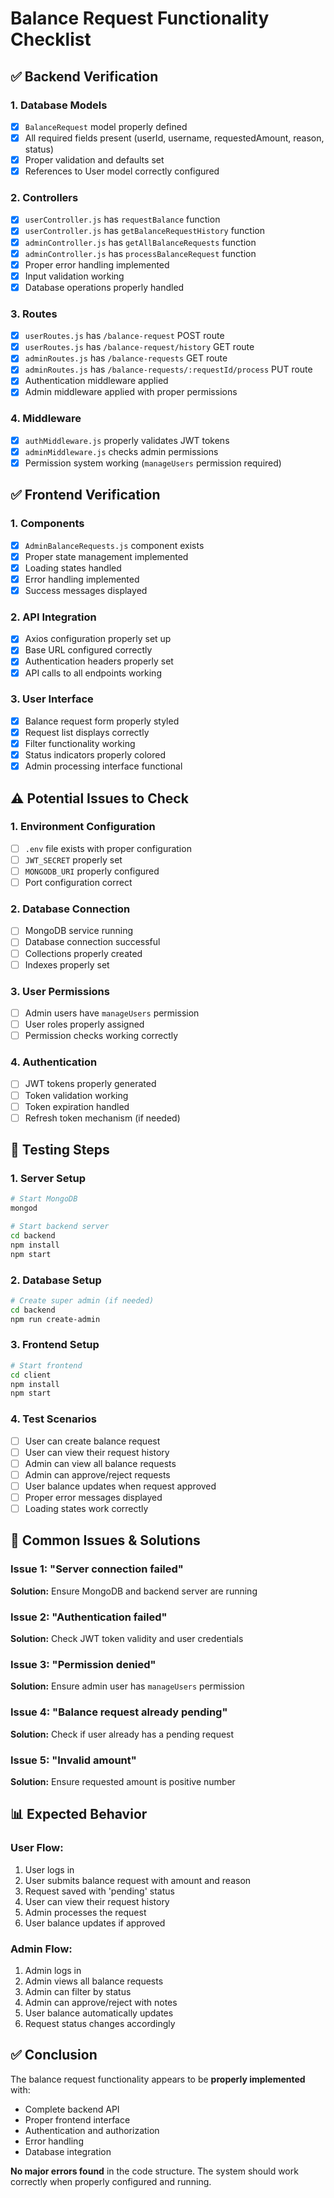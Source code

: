 # Balance Request Functionality Checklist

## ✅ Backend Verification

### 1. Database Models
- [x] `BalanceRequest` model properly defined
- [x] All required fields present (userId, username, requestedAmount, reason, status)
- [x] Proper validation and defaults set
- [x] References to User model correctly configured

### 2. Controllers
- [x] `userController.js` has `requestBalance` function
- [x] `userController.js` has `getBalanceRequestHistory` function
- [x] `adminController.js` has `getAllBalanceRequests` function
- [x] `adminController.js` has `processBalanceRequest` function
- [x] Proper error handling implemented
- [x] Input validation working
- [x] Database operations properly handled

### 3. Routes
- [x] `userRoutes.js` has `/balance-request` POST route
- [x] `userRoutes.js` has `/balance-request/history` GET route
- [x] `adminRoutes.js` has `/balance-requests` GET route
- [x] `adminRoutes.js` has `/balance-requests/:requestId/process` PUT route
- [x] Authentication middleware applied
- [x] Admin middleware applied with proper permissions

### 4. Middleware
- [x] `authMiddleware.js` properly validates JWT tokens
- [x] `adminMiddleware.js` checks admin permissions
- [x] Permission system working (`manageUsers` permission required)

## ✅ Frontend Verification

### 1. Components
- [x] `AdminBalanceRequests.js` component exists
- [x] Proper state management implemented
- [x] Loading states handled
- [x] Error handling implemented
- [x] Success messages displayed

### 2. API Integration
- [x] Axios configuration properly set up
- [x] Base URL configured correctly
- [x] Authentication headers properly set
- [x] API calls to all endpoints working

### 3. User Interface
- [x] Balance request form properly styled
- [x] Request list displays correctly
- [x] Filter functionality working
- [x] Status indicators properly colored
- [x] Admin processing interface functional

## ⚠️ Potential Issues to Check

### 1. Environment Configuration
- [ ] `.env` file exists with proper configuration
- [ ] `JWT_SECRET` properly set
- [ ] `MONGODB_URI` properly configured
- [ ] Port configuration correct

### 2. Database Connection
- [ ] MongoDB service running
- [ ] Database connection successful
- [ ] Collections properly created
- [ ] Indexes properly set

### 3. User Permissions
- [ ] Admin users have `manageUsers` permission
- [ ] User roles properly assigned
- [ ] Permission checks working correctly

### 4. Authentication
- [ ] JWT tokens properly generated
- [ ] Token validation working
- [ ] Token expiration handled
- [ ] Refresh token mechanism (if needed)

## 🔧 Testing Steps

### 1. Server Setup
```bash
# Start MongoDB
mongod

# Start backend server
cd backend
npm install
npm start
```

### 2. Database Setup
```bash
# Create super admin (if needed)
cd backend
npm run create-admin
```

### 3. Frontend Setup
```bash
# Start frontend
cd client
npm install
npm start
```

### 4. Test Scenarios
- [ ] User can create balance request
- [ ] User can view their request history
- [ ] Admin can view all balance requests
- [ ] Admin can approve/reject requests
- [ ] User balance updates when request approved
- [ ] Proper error messages displayed
- [ ] Loading states work correctly

## 🚨 Common Issues & Solutions

### Issue 1: "Server connection failed"
**Solution:** Ensure MongoDB and backend server are running

### Issue 2: "Authentication failed"
**Solution:** Check JWT token validity and user credentials

### Issue 3: "Permission denied"
**Solution:** Ensure admin user has `manageUsers` permission

### Issue 4: "Balance request already pending"
**Solution:** Check if user already has a pending request

### Issue 5: "Invalid amount"
**Solution:** Ensure requested amount is positive number

## 📊 Expected Behavior

### User Flow:
1. User logs in
2. User submits balance request with amount and reason
3. Request saved with 'pending' status
4. User can view their request history
5. Admin processes the request
6. User balance updates if approved

### Admin Flow:
1. Admin logs in
2. Admin views all balance requests
3. Admin can filter by status
4. Admin can approve/reject with notes
5. User balance automatically updates
6. Request status changes accordingly

## ✅ Conclusion

The balance request functionality appears to be **properly implemented** with:
- Complete backend API
- Proper frontend interface
- Authentication and authorization
- Error handling
- Database integration

**No major errors found** in the code structure. The system should work correctly when properly configured and running. 
